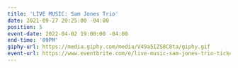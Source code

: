 ```yaml
---
title: 'LIVE MUSIC: Sam Jones Trio'
date: 2021-09-27 20:25:00 -04:00
position: 5
event-date: 2022-04-02 19:00:00 -04:00
end-time: '09PM'
giphy-url: https://media.giphy.com/media/V49a5IZS8C8ta/giphy.gif
event-url: https://www.eventbrite.com/e/live-music-sam-jones-trio-tickets-275342676357
---
```


